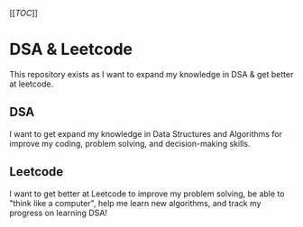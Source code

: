 [[_TOC_]]

# DSA & Leetcode

This repository exists as I want to expand my knowledge in DSA & get better at leetcode.

## DSA

I want to get expand my knowledge in Data Structures and Algorithms for improve my coding, problem solving, and decision-making skills.

## Leetcode

I want to get better at Leetcode to improve my problem solving, be able to "think like a computer", help me learn new algorithms, and track my progress on learning DSA!
